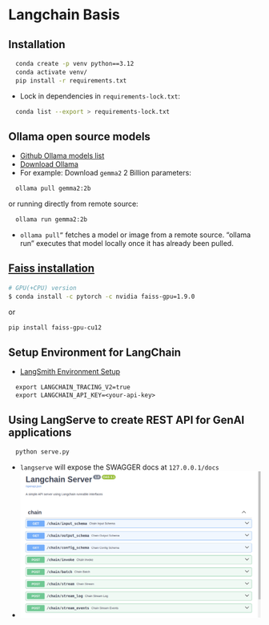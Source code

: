 # Langchain Basis

## Installation

```bash
  conda create -p venv python==3.12
  conda activate venv/
  pip install -r requirements.txt
```

- Lock in dependencies in `requirements-lock.txt`:

```bash
  conda list --export > requirements-lock.txt
```

## Ollama open source models

- [Github Ollama models list](https://github.com/ollama/ollama?tab=readme-ov-file#model-library)
- [Download Ollama](https://ollama.com/download/linux)
- For example: Download `gemma2` 2 Billion parameters:

```bash
  ollama pull gemma2:2b
```

or running directly from remote source:

```bash
  ollama run gemma2:2b
```

- `ollama pull”` fetches a model or image from a remote source. “ollama run” executes that model locally once it has already been pulled.

## [Faiss installation](https://github.com/facebookresearch/faiss/blob/main/INSTALL.md)

```bash
# GPU(+CPU) version
$ conda install -c pytorch -c nvidia faiss-gpu=1.9.0
```

or

```bash
pip install faiss-gpu-cu12
```

## Setup Environment for LangChain

- [LangSmith Environment Setup](https://docs.smith.langchain.com/#3-set-up-your-environment)

```.env
  export LANGCHAIN_TRACING_V2=true
  export LANGCHAIN_API_KEY=<your-api-key>
```

## Using LangServe to create REST API for GenAI applications

```bash
  python serve.py
```

- `langserve` will expose the SWAGGER docs at `127.0.0.1/docs`
- ![Sample Langserve OpenAPI docs](./langserve.png)
